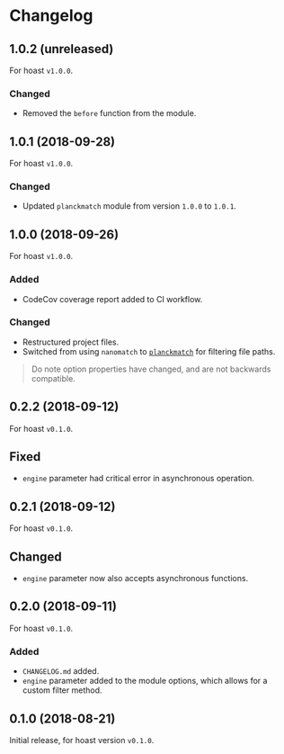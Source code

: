 # Changelog

## 1.0.2 (unreleased)
For hoast `v1.0.0`.
### Changed
- Removed the `before` function from the module.

## 1.0.1 (2018-09-28)
For hoast `v1.0.0`.
### Changed
- Updated `planckmatch` module from version `1.0.0` to `1.0.1`.

## 1.0.0 (2018-09-26)
For hoast `v1.0.0`.
### Added
- CodeCov coverage report added to CI workflow.
### Changed
- Restructured project files.
- Switched from using `nanomatch` to [`planckmatch`](https://github.com/redkenrok/node-planckmatch#readme) for filtering file paths.

> Do note option properties have changed, and are not backwards compatible.

## 0.2.2 (2018-09-12)
For hoast `v0.1.0`.
## Fixed
- `engine` parameter had critical error in asynchronous operation.

## 0.2.1 (2018-09-12)
For hoast `v0.1.0`.
## Changed
- `engine` parameter now also accepts asynchronous functions.

## 0.2.0 (2018-09-11)
For hoast `v0.1.0`.
### Added
- `CHANGELOG.md` added.
- `engine` parameter added to the module options, which allows for a custom filter method.

## 0.1.0 (2018-08-21)
Initial release, for hoast version `v0.1.0`.